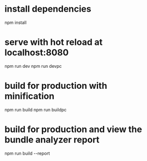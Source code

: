 # install dependencies
npm install

# serve with hot reload at localhost:8080
npm run dev
npm run devpc
# build for production with minification
npm run build
npm run buildpc
# build for production and view the bundle analyzer report
npm run build --report

